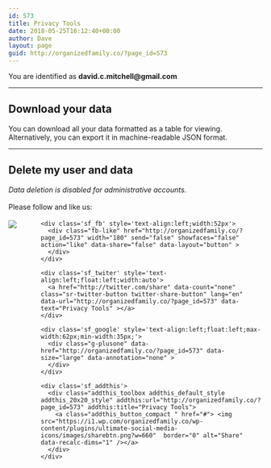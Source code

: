 ```yaml
---
id: 573
title: Privacy Tools
date: 2018-05-25T16:12:40+00:00
author: Dave
layout: page
guid: http://organizedfamily.co/?page_id=573
---
```

<div class="gdpr-framework-privacy-tools">
  <p>
    You are identified as <strong>david.c.mitchell@gmail.com</strong>
  </p>
  
  <hr />
  
  <h2>
    Download your data
  </h2>
  
  <p class="description">
    You can download all your data formatted as a table for viewing. <br /> Alternatively, you can export it in machine-readable JSON format.
  </p>
  
  <div class="gdpr-download-button">
  </div>
  
  <div class="gdpr-export-button">
  </div>
  
  <hr />
  
  <h2>
    Delete my user and data
  </h2>
  
  <p class="description">
    <em> Data deletion is disabled for administrative accounts. </em>
  </p>
</div>

<div class='sfsi_Sicons' style='width: 100%; display: inline-block; vertical-align: middle; text-align:left'>
  <div style='margin:0px 8px 0px 0px; line-height: 24px'>
    <span>Please follow and like us:</span>
  </div>
  
  <div class='sfsi_socialwpr'>
    <div class='sf_subscrbe' style='text-align:left;float:left;width:64px'>
      <a href="http://www.specificfeeds.com/widget/emailsubscribe/MTc5ODgx/OA==/" target="_blank"><img src="https://i2.wp.com/organizedfamily.co/wp-content/plugins/ultimate-social-media-icons/images/follow_subscribe.png?w=660" data-recalc-dims="1" /></a>
    </div>
    
    <div class='sf_fb' style='text-align:left;width:52px'>
      <div class="fb-like" href="http://organizedfamily.co/?page_id=573" width="180" send="false" showfaces="false"  action="like" data-share="false" data-layout="button" >
      </div>
    </div>
    
    <div class='sf_twiter' style='text-align:left;float:left;width:auto'>
      <a href="http://twitter.com/share" data-count="none" class="sr-twitter-button twitter-share-button" lang="en" data-url="http://organizedfamily.co/?page_id=573" data-text="Privacy Tools" ></a>
    </div>
    
    <div class='sf_google' style='text-align:left;float:left;max-width:62px;min-width:35px;'>
      <div class="g-plusone" data-href="http://organizedfamily.co/?page_id=573" data-size="large" data-annotation="none" >
      </div>
    </div>
    
    <div class='sf_addthis'>
      <div class="addthis_toolbox addthis_default_style addthis_20x20_style" addthis:url="http://organizedfamily.co/?page_id=573" addthis:title="Privacy Tools">
        <a class="addthis_button_compact " href="#"> <img src="https://i1.wp.com/organizedfamily.co/wp-content/plugins/ultimate-social-media-icons/images/sharebtn.png?w=660"  border="0" alt="Share" data-recalc-dims="1" /></a>
      </div>
    </div>
  </div>
</div>